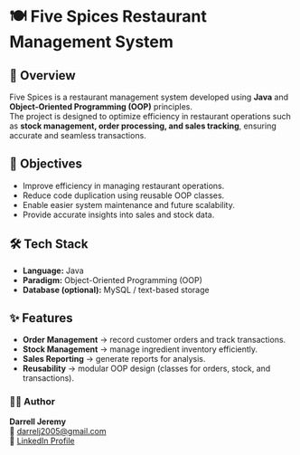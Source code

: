 # 🍽️ Five Spices Restaurant Management System

## 📌 Overview
Five Spices is a restaurant management system developed using **Java** and **Object-Oriented Programming (OOP)** principles.  
The project is designed to optimize efficiency in restaurant operations such as **stock management, order processing, and sales tracking**, ensuring accurate and seamless transactions.

## 🎯 Objectives
- Improve efficiency in managing restaurant operations.
- Reduce code duplication using reusable OOP classes.
- Enable easier system maintenance and future scalability.
- Provide accurate insights into sales and stock data.

## 🛠️ Tech Stack
- **Language:** Java  
- **Paradigm:** Object-Oriented Programming (OOP)  
- **Database (optional):** MySQL / text-based storage  

## ✨ Features
- **Order Management** → record customer orders and track transactions.  
- **Stock Management** → manage ingredient inventory efficiently.  
- **Sales Reporting** → generate reports for analysis.  
- **Reusability** → modular OOP design (classes for orders, stock, and transactions).  

### 🧑‍💻 Author
**Darrell Jeremy**  
📧 [darrelj2005@gmail.com](mailto:darrelj2005@gmail.com)  
🔗 [LinkedIn Profile](https://linkedin.com/in/darrell-jeremy-50a42928a)

